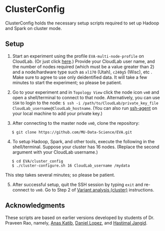 # ClusterConfig

ClusterConfig holds the necessary setup scripts required to set up Hadoop and Spark on cluster mode.

## Setup
1. Start an experiment using the profile `EVA-multi-node-profile` on CloudLab. (Or just click [here](https://www.cloudlab.us/p/EVA-public/EVA-multi-node-profile).)
Provide your CloudLab user name, and the number of nodes required (which must be a value greater than 2) and a node/hardware type such as `xl170` (Utah), `c240g5` (Wisc), etc . Make sure to agree to use only deidentified data.
It will take a few minutes to start the experiment; so please be patient.

2. Go to your experiment and in `Topology View` click the node icon
   `vm0` and open a shell/terminal to connect to that node.
   Alternatively, you can use `SSH` to login to the node: `$ ssh -i
   /path/to/CloudLab/private_key_file
   CloudLab_username@CloudLab_hostname`. (You can also run
   [ssh-agent](https://www.ssh.com/ssh/agent) on your local machine to
   add your private key.)
3. After connecting to the master node `vm0`, clone the repository:

```
   $ git clone https://github.com/MU-Data-Science/EVA.git
```

4. To setup Hadoop, Spark, and other tools, execute the following in the
   shell/terminal. Suppose your cluster has 16 nodes. (Replace the
   second argument with your CloudLab username.)

```
   $ cd EVA/cluster_config
   $ ./cluster-configure.sh 16 CloudLab_username /mydata
```

   This step takes several minutes; so please be patient.

5. After successful setup, quit the SSH session by typing `exit` and
   re-connect to `vm0`. Go to Step 2 of
   [Variant analysis (cluster)](https://github.com/MU-Data-Science/EVA/blob/master/README.md#running-variant-analysis-on-a-cluster-of-cloudlab-nodes)
   instructions.

## Acknowledgments
These scripts are based on earlier versions developed by students of Dr. Praveen Rao, namely, [Anas Katib](https://github.com/anask), [Daniel Lopez](https://github.com/debarron), and [Hastimal Jangid](https://github.com/hastimal).
